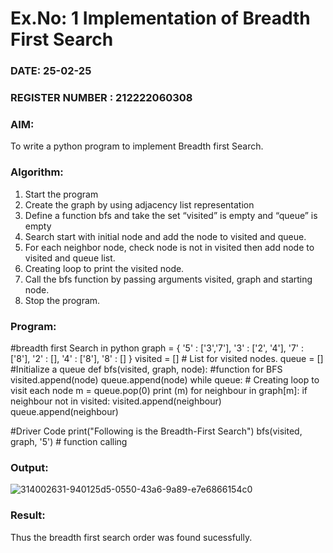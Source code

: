 # Ex.No: 1  Implementation of Breadth First Search 
### DATE:  25-02-25                                                                          
### REGISTER NUMBER : 212222060308
### AIM: 
To write a python program to implement Breadth first Search. 
### Algorithm:
1. Start the program
2. Create the graph by using adjacency list representation
3. Define a function bfs and take the set “visited” is empty and “queue” is empty
4. Search start with initial node and add the node to visited and queue.
5. For each neighbor node, check node is not in visited then add node to visited and queue list.
6.  Creating loop to print the visited node.
7.   Call the bfs function by passing arguments visited, graph and starting node.
8.   Stop the program.
### Program:
#breadth first Search in python 
graph = {
 '5' : ['3','7'],
 '3' : ['2', '4'],
 '7' : ['8'],
 '2' : [],
 '4' : ['8'],
 '8' : []
 }
 visited = [] # List for visited nodes.
 queue = []     #Initialize a queue
 def bfs(visited, graph, node): #function for BFS
 	 visited.append(node)
  	queue.append(node)
  		while queue:          # Creating loop to visit each node
    			m = queue.pop(0) 
    			print (m) 
    			for neighbour in graph[m]:
      				if neighbour not in visited:
        					visited.append(neighbour)
       					 queue.append(neighbour)

#Driver Code
print("Following is the Breadth-First Search")
bfs(visited, graph, '5')    # function calling










### Output:

![314002631-940125d5-0550-43a6-9a89-e7e6866154c0](https://github.com/user-attachments/assets/652da8f2-ac60-4fea-96cd-1e13b4277efb)


### Result:
Thus the breadth first search order was found sucessfully.
